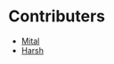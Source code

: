 # Contributers

- [Mital](https://github.com/mitalrs)
- [Harsh](https://github.com/Harsh-Singh-Rajput)